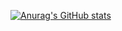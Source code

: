 [![Anurag's GitHub stats](https://github-readme-stats.vercel.app/api?username=xFreshu)](https://github.com/xFreshu/github-readme-stats)


<!--
**xFreshu/xFreshu** is a ✨ _special_ ✨ repository because its `README.md` (this file) appears on your GitHub profile.

Here are some ideas to get you started:

- 🔭 I’m currently working on ...
- 
<h1>🌱 I’m currently learning JavaScript and ReactJS</h1>
- 👯 I’m looking to collaborate on ...
- 🤔 I’m looking for help with ...
- 💬 Ask me about ...
- 📫 How to reach me: ...
- 😄 Pronouns: ...
- ⚡ Fun fact: ...
-->
